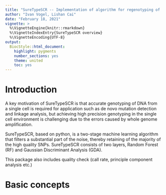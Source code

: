 ```yaml
---
title: "SureTypeSCR -- Implementation of algorithm for regenotyping of single cell data."
author: "Ivan Vogel, Lishan Cai"
date: "February 18, 2021"
vignette: >
  %\VignetteEngine{knitr::rmarkdown}
  %\VignetteIndexEntry{SureTypeSCR overview}
  %\VignetteEncoding{UTF-8}
output:
  BiocStyle::html_document:
    highlight: pygments
    number_sections: yes
    theme: united
    toc: yes
---
```


# Introduction

A key motivation of SureTypeSCR is that accurate genotyping of DNA from a single cell is required for application such as de novo mutation detection and linkage analysis, but achieving high precision genotyping in the single cell environment is challenging due to the errors caused by whole genome amplification. 

SureTypeSCR, based on python, is a two-stage machine learning algorithm that filters a substantial part of the noise, thereby retaining of the majority of
the high quality SNPs. SureTypeSCR consists of two layers, Random Forest (RF) and Gaussian Discriminant Analysis (GDA).

This package also includes quality check (call rate, principle component analysis etc.)
# Basic concepts

























